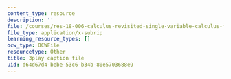 ```yaml
---
content_type: resource
description: ''
file: /courses/res-18-006-calculus-revisited-single-variable-calculus-fall-2010/d64d67d4bebe53c6b34b80e5703688e9_4Ywsdc6pCOk.vtt
file_type: application/x-subrip
learning_resource_types: []
ocw_type: OCWFile
resourcetype: Other
title: 3play caption file
uid: d64d67d4-bebe-53c6-b34b-80e5703688e9
---
```

